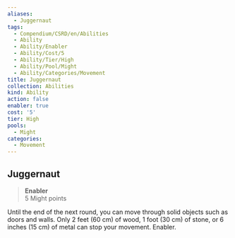 ```yaml
---
aliases:
  - Juggernaut
tags:
  - Compendium/CSRD/en/Abilities
  - Ability
  - Ability/Enabler
  - Ability/Cost/5
  - Ability/Tier/High
  - Ability/Pool/Might
  - Ability/Categories/Movement
title: Juggernaut
collection: Abilities
kind: Ability
action: false
enabler: true
cost: '5'
tier: High
pools:
  - Might
categories:
  - Movement
---
```

## Juggernaut  
>**Enabler**  
>5 Might points
  
Until the end of the next round, you can move through solid objects such as doors and walls. Only 2 feet (60 cm) of wood, 1 foot (30 cm) of stone, or 6 inches (15 cm) of metal can stop your movement. Enabler.